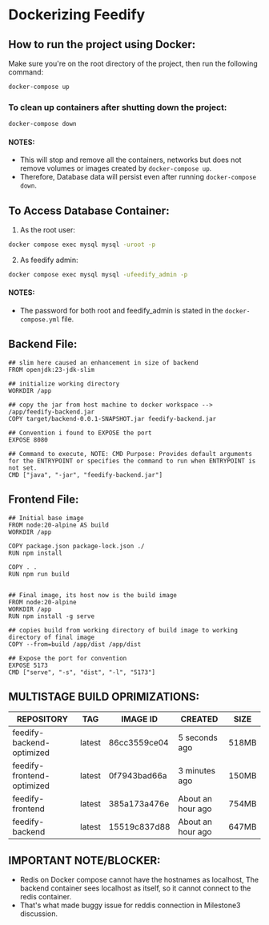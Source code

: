 # Dockerizing Feedify

## How to run the project using Docker:
Make sure you're on the root directory of the project, then run the following command:
```bash
docker-compose up
```
### To clean up containers after shutting down the project:
```bash
docker-compose down
```
#### NOTES: 
- This will stop and remove all the containers, networks but does not remove volumes or images created by `docker-compose up`.
- Therefore, Database data will persist even after running `docker-compose down`.

## To Access Database Container:
1. As the root user:
```bash
docker compose exec mysql mysql -uroot -p
```
2. As feedify admin:
```bash
docker compose exec mysql mysql -ufeedify_admin -p
```
#### NOTES:
- The password for both root and feedify_admin is stated in the `docker-compose.yml` file.

## Backend File:

```Docker
## slim here caused an enhancement in size of backend
FROM openjdk:23-jdk-slim  

## initialize working directory
WORKDIR /app

## copy the jar from host machine to docker workspace --> /app/feedify-backend.jar
COPY target/backend-0.0.1-SNAPSHOT.jar feedify-backend.jar

## Convention i found to EXPOSE the port
EXPOSE 8080

## Command to execute, NOTE: CMD Purpose: Provides default arguments for the ENTRYPOINT or specifies the command to run when ENTRYPOINT is not set.
CMD ["java", "-jar", "feedify-backend.jar"] 
```

## Frontend File:

```Docker
## Initial base image
FROM node:20-alpine AS build
WORKDIR /app

COPY package.json package-lock.json ./
RUN npm install

COPY . .
RUN npm run build


## Final image, its host now is the build image
FROM node:20-alpine
WORKDIR /app
RUN npm install -g serve

## copies build from working directory of build image to working directory of final image
COPY --from=build /app/dist /app/dist

## Expose the port for convention
EXPOSE 5173
CMD ["serve", "-s", "dist", "-l", "5173"]
```


## MULTISTAGE BUILD OPRIMIZATIONS:

| REPOSITORY                  | TAG     | IMAGE ID       | CREATED             | SIZE   |
|-----------------------------|---------|----------------|---------------------|--------|
| feedify-backend-optimized   | latest  | 86cc3559ce04   | 5 seconds ago       | 518MB  |
| feedify-frontend-optimized  | latest  | 0f7943bad66a   | 3 minutes ago       | 150MB  |
| feedify-frontend            | latest  | 385a173a476e   | About an hour ago   | 754MB  |
| feedify-backend             | latest  | 15519c837d88   | About an hour ago   | 647MB  |


## IMPORTANT NOTE/BLOCKER:
- Redis on Docker compose cannot have the hostnames as localhost, The backend container sees localhost as itself, so it cannot connect to the redis container.
- That's what made buggy issue for reddis connection in Milestone3 discussion.